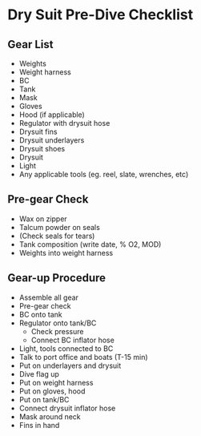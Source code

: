 # Dry Suit Pre-Dive Checklist

## Gear List
* Weights
* Weight harness
* BC
* Tank
* Mask
* Gloves
* Hood (if applicable) 
* Regulator with drysuit hose
* Drysuit fins
* Drysuit underlayers
* Drysuit shoes
* Drysuit
* Light
* Any applicable tools (eg. reel, slate, wrenches, etc) 

## Pre-gear Check
* Wax on zipper
* Talcum powder on seals
* (Check seals for tears)
* Tank composition (write date, % O2, MOD)
* Weights into weight harness

## Gear-up Procedure
* Assemble all gear
* Pre-gear check
* BC onto tank
* Regulator onto tank/BC
  * Check pressure
  * Connect BC inflator hose
* Light, tools connected to BC
* Talk to port office and boats (T-15 min)
* Put on underlayers and drysuit
* Dive flag up
* Put on weight harness 
* Put on gloves, hood
* Put on tank/BC
* Connect drysuit inflator hose 
* Mask around neck
* Fins in hand
